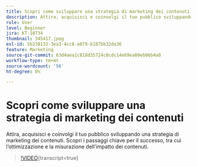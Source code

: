 ```yaml
---
title: Scopri come sviluppare una strategia di marketing dei contenuti
description: Attira, acquisisci e coinvolgi il tuo pubblico sviluppando una strategia di marketing dei contenuti.
role: User
level: Beginner
jira: KT-10734
thumbnail: 345417.jpeg
exl-id: 5b238132-3ea3-4cc8-a079-b107bb32da36
feature: Marketing
source-git-commit: 63d4aea1c818d35724c0cdc14e69ea00eb06b4a0
workflow-type: tm+mt
source-wordcount: '56'
ht-degree: 0%

---
```


# Scopri come sviluppare una strategia di marketing dei contenuti

Attira, acquisisci e coinvolgi il tuo pubblico sviluppando una strategia di marketing dei contenuti. Scopri i passaggi chiave per il successo, tra cui l’ottimizzazione e la misurazione dell’impatto dei contenuti.

>[!VIDEO](https://video.tv.adobe.com/v/3413387/?quality=12&learn=on&captions=ita){transcript=true}
